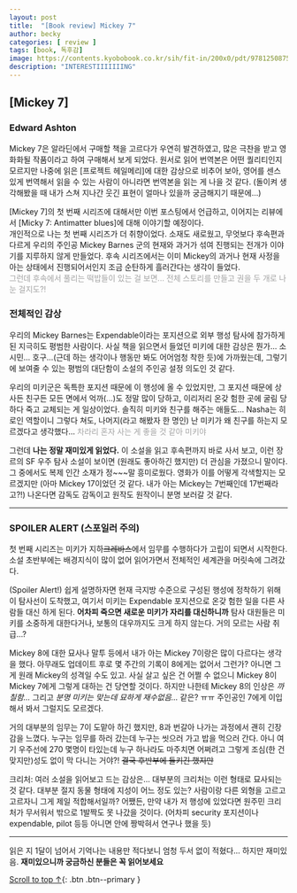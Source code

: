 ```yaml
---
layout: post
title:  "[Book review] Mickey 7"
author: becky
categories: [ review ]
tags: [book, 독후감]
image: https://contents.kyobobook.co.kr/sih/fit-in/200x0/pdt/9781250875280.jpg
description: "INTERESTIIIIIIING"
---
```


## [Mickey 7]  
### Edward Ashton  

Mickey 7은 알라딘에서 구매할 책을 고르다가 우연히 발견하였고, 많은 극찬을 받고 영화화될 작품이라고 하여 구매해서 보게 되었다. 원서로 읽어 번역본은 어떤 퀄리티인지 모르지만 나중에 읽은 \[프로젝트 헤일메리]에 대한 감상으로 비추어 보아, 영어를 센스 있게 번역해서 읽을 수 있는 사람이 아니라면 번역본을 읽는 게 나을 것 같다. (돌이켜 생각해봤을 때 내가 스쳐 지나간 웃긴 표현이 얼마나 있을까 궁금해지기 때문에...)  

\[Mickey 7]의 첫 번째 시리즈에 대해서만 이번 포스팅에서 언급하고, 이어지는 리뷰에서 \[Micky 7: Antimatter blues]에 대해 이야기할 예정이다.  
개인적으로 나는 첫 번째 시리즈가 더 취향이었다. 소재도 새로웠고, 무엇보다 후속편과 다르게 우리의 주인공 Mickey Barnes 군의 현재와 과거가 섞여 진행되는 전개가 이야기를 지루하지 않게 만들었다. 후속 시리즈에서는 이미 Mickey의 과거나 현재 사정을 아는 상태에서 진행되어서인지 조금 순탄하게 흘러간다는 생각이 들었다.  
<span style="color:#A2A2A2">그런데 후속에서 풀리는 떡밥들이 있는 걸 보면... 전체 스토리를 만들고 권을 두 개로 나눈 걸지도?!</span>  


### 전체적인 감상  
우리의 Mickey Barnes는 Expendable이라는 포지션으로 외부 행성 탐사에 참가하게 된 지극히도 평범한 사람이다. 사실 책을 읽으면서 들었던 미키에 대한 감상은 뭔가... 소시민... 호구...(근데 하는 생각이나 행동만 봐도 어어엄청 착한 듯)에 가까웠는데, 그렇기에 보여줄 수 있는 평범의 대단함이 소설의 주인공 설정 의도인 것 같다.  

우리의 미키군은 독특한 포지션 때문에 이 행성에 올 수 있었지만, 그 포지션 때문에 상사든 친구든 모든 면에서 억까(...)도 정말 많이 당하고, 이리저리 온갖 험한 곳에 굴림 당하다 죽고 교체되는 게 일상이었다. 솔직히 미키와 친구를 해주는 애들도... Nasha는 히로인 역할이니 그렇다 쳐도, 나머지(라고 해봤자 한 명인) 난 미키가 왜 친구를 하는지 모르겠다고 생각했다... <span style="color:A2A2A2">차라리 혼자 사는 게 좋을 것 같아 미키야</span>  

그런데 **나는 정말 재미있게 읽었다.** 이 소설을 읽고 후속편까지 바로 사서 보고, 이런 장르의 SF 우주 탐사 소설이 보이면 (원래도 좋아하긴 했지만) 더 관심을 가졌으니 말이다. 그 중에서도 복제 인간 소재가 정~\~\~말 흥미로웠다. 영화가 이를 어떻게 각색할지는 모르겠지만 (아마 Mickey 17이었던 것 같다. 내가 아는 Mickey는 7번째인데 17번째라고?!) 나온다면 감독도 감독이고 원작도 원작이니 분명 보러갈 것 같다.  


---   

### SPOILER ALERT (스포일러 주의)  

첫 번째 시리즈는 미키가 지하~~크레바스~~에서 임무를 수행하다가 고립이 되면서 시작한다. 소설 초반부에는 배경지식이 많이 없어 읽어가면서 전체적인 세계관을 머릿속에 그려갔다.  

(Spoiler Alert!) 쉽게 설명하자면 현재 극지방 수준으로 구성된 행성에 정착하기 위해 이 탐사선이 도착했고, 여기서 미키는 Expendable 포지션으로 온갖 험한 일을 다른 사람들 대신 하게 된다. **어차피 죽으면 새로운 미키가 자리를 대신하니까** 탐사 대원들은 미키를 소중하게 대한다거나, 보통의 대우까지도 크게 하지 않는다. 거의 모르는 사람 취급...?  

Mickey 8에 대한 묘사나 말투 등에서 내가 아는 Mickey 7이랑은 많이 다르다는 생각을 했다. 아무래도 업데이트 후로 몇 주간의 기록이 8에게는 없어서 그런가? 아니면 그게 원래 Mickey의 성격일 수도 있고. 사실 살고 싶은 건 어쩔 수 없으니 Mickey 8이 Mickey 7에게 그렇게 대하는 건 당연할 것이다. 하지만 나한테 Mickey 8의 인상은 *까칠함...* 그리고 *분명 미키는 맞는데 묘하게 재수없음...* 같은? ㅠㅠ 주인공인 7에게 이입해서 봐서 그럴지도 모르겠다.  

거의 대부분의 임무는 7이 도맡아 하긴 했지만, 8과 번갈아 나가는 과정에서 괜히 긴장감을 느꼈다. 누구는 임무를 하러 갔는데 누구는 씻으러 가고 밥을 먹으러 간다. 아니 여기 우주선에 270 몇명이 타있는데 누구 하나라도 마주치면 어쩌려고 그렇게 조심(한 건 맞지만)성도 없이 막 다니는 거야?! ~~결국 후반부에 들키긴 했지만~~  


크리처: 여러 소설을 읽어보고 드는 감상은... 대부분의 크리처는 이런 형태로 묘사되는 것 같다. 대부분 절지 동물 형태에 지성이 어느 정도 있는? 사람이랑 다른 외형을 고르고 고르자니 그게 제일 적합해서일까? 어쨌든, 만약 내가 저 행성에 있었다면 원주민 크리처가 무서워서 밖으로 1발짝도 못 나갔을 것이다. (어차피 security 포지션이나 expendable, pilot 등등 아니면 안에 짱박혀서 연구나 했을 듯)  


---  

읽은 지 1달이 넘어서 기억나는 내용만 적다보니 엄청 두서 없이 적혔다... 하지만 재미있음. **재미있으니까 궁금하신 분들은 꼭 읽어보세요**  




[Scroll to top ↑](#){: .btn .btn--primary }  





